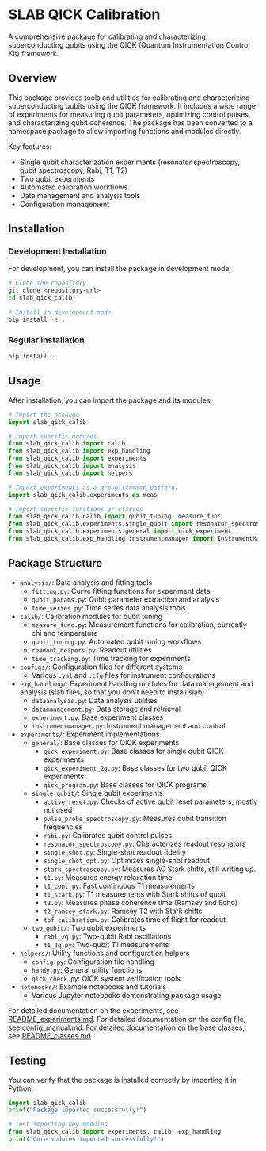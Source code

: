 # SLAB QICK Calibration

A comprehensive package for calibrating and characterizing superconducting qubits using the QICK (Quantum Instrumentation Control Kit) framework.

## Overview

This package provides tools and utilities for calibrating and characterizing superconducting qubits using the QICK framework. It includes a wide range of experiments for measuring qubit parameters, optimizing control pulses, and characterizing qubit coherence. The package has been converted to a namespace package to allow importing functions and modules directly.

Key features:
- Single qubit characterization experiments (resonator spectroscopy, qubit spectroscopy, Rabi, T1, T2)
- Two qubit experiments
- Automated calibration workflows
- Data management and analysis tools
- Configuration management

## Installation

### Development Installation

For development, you can install the package in development mode:

```bash
# Clone the repository
git clone <repository-url>
cd slab_qick_calib

# Install in development mode
pip install -e .
```

### Regular Installation

```bash
pip install .
```

## Usage

After installation, you can import the package and its modules:

```python
# Import the package
import slab_qick_calib

# Import specific modules
from slab_qick_calib import calib
from slab_qick_calib import exp_handling
from slab_qick_calib import experiments
from slab_qick_calib import analysis
from slab_qick_calib import helpers

# Import experiments as a group (common pattern)
import slab_qick_calib.experiments as meas

# Import specific functions or classes
from slab_qick_calib.calib import qubit_tuning, measure_func
from slab_qick_calib.experiments.single_qubit import resonator_spectroscopy
from slab_qick_calib.experiments.general import qick_experiment
from slab_qick_calib.exp_handling.instrumentmanager import InstrumentManager
```

## Package Structure

- `analysis/`: Data analysis and fitting tools
  - `fitting.py`: Curve fitting functions for experiment data
  - `qubit_params.py`: Qubit parameter extraction and analysis
  - `time_series.py`: Time series data analysis tools
- `calib/`: Calibration modules for qubit tuning
  - `measure_func.py`: Measurement functions for calibration, currently chi and temperature
  - `qubit_tuning.py`: Automated qubit tuning workflows
  - `readout_helpers.py`: Readout utilities
  - `time_tracking.py`: Time tracking for experiments
- `configs/`: Configuration files for different systems
  - Various `.yml` and `.cfg` files for instrument configurations
- `exp_handling/`: Experiment handling modules for data management and analysis (slab files, so that you don't need to install slab)
  - `dataanalysis.py`: Data analysis utilities
  - `datamanagement.py`: Data storage and retrieval
  - `experiment.py`: Base experiment classes
  - `instrumentmanager.py`: Instrument management and control
- `experiments/`: Experiment implementations
  - `general/`: Base classes for QICK experiments
    - `qick_experiment.py`: Base classes for single qubit QICK experiments
    - `qick_experiment_2q.py`: Base classes for two qubit QICK experiments
    - `qick_program.py`: Base classes for QICK programs
  - `single_qubit/`: Single qubit experiments
    - `active_reset.py`: Checks of active qubit reset parameters, mostly not used
    - `pulse_probe_spectroscopy.py`: Measures qubit transition frequencies
    - `rabi.py`: Calibrates qubit control pulses
    - `resonator_spectroscopy.py`: Characterizes readout resonators
    - `single_shot.py`: Single-shot readout fidelity
    - `single_shot_opt.py`: Optimizes single-shot readout
    - `stark_spectroscopy.py`: Measures AC Stark shifts, still writing up.
    - `t1.py`: Measures energy relaxation time
    - `t1_cont.py`: Fast continuous T1 measurements 
    - `t1_stark.py`: T1 measurements with Stark shifts of qubit
    - `t2.py`: Measures phase coherence time (Ramsey and Echo)
    - `t2_ramsey_stark.py`: Ramsey T2 with Stark shifts
    - `tof_calibration.py`: Calibrates time of flight for readout
  - `two_qubit/`: Two qubit experiments
    - `rabi_2q.py`: Two-qubit Rabi oscillations
    - `t1_2q.py`: Two-qubit T1 measurements
- `helpers/`: Utility functions and configuration helpers
  - `config.py`: Configuration file handling
  - `handy.py`: General utility functions
  - `qick_check.py`: QICK system verification tools
- `notebooks/`: Example notebooks and tutorials
  - Various Jupyter notebooks demonstrating package usage

For detailed documentation on the experiments, see [README_experiments.md](README_experiments.md).
For detailed documentation on the config file, see [config_manual.md](config_manual.md).
For detailed documentation on the base classes, see [README_classes.md](README_classes.md).

## Testing

You can verify that the package is installed correctly by importing it in Python:

```python
import slab_qick_calib
print("Package imported successfully!")

# Test importing key modules
from slab_qick_calib import experiments, calib, exp_handling
print("Core modules imported successfully!")
```

